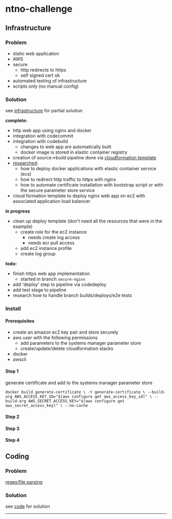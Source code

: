 # ntno-challenge

## Infrastructure
### Problem
* static web application
* AWS
* secure
  * http redirects to https
  * self signed cert ok
* automated testing of infrastructure
* scripts only (no manual config)

### Solution
see [infrastructure](https://github.com/ntno/ntno-challenge/tree/master/infrastructure) for partial solution

**complete:**
* http web app using nginx and docker
* integration with codecommit
* integration with codebuild 
  * changes to web app are automatically built
  * docker image is stored in elastic container registry 
* creation of source->build pipeline done via [cloudformation template](https://github.com/ntno/ntno-challenge/tree/master/infrastructure/pipeline.yml)
* [researched](https://github.com/ntno/ntno-challenge/tree/master/infrastructure/notes/reference.md):
  * how to deploy docker applications with elastic container service (ecs)
  * how to redirect http traffic to https with nginx
  * how to automate certificate installation with bootstrap script or with the secure parameter store service
* cloud formation template to deploy nginx web app on ec2 with associated application load balancer

**in progress**
* clean up deploy template (don't need all the resources that were in the example)
  * create role for the ec2 instance
    * needs create log access
    * needs ecr pull access
  * add ec2 instance profile
  * create log group 

**todo:**
* finish https web app implementation 
  * started in branch `secure-nginx`
* add 'deploy' step to pipeline via codedeploy
* add test stage to pipeline
* research how to handle branch builds/deploys/e2e tests


### Install
#### Prerequisites
* create an amazon ec2 key pair and store securely
* aws user with the following permissions 
  * add parameters to the systems manager parameter store
  * create/update/delete cloudformation stacks
* docker
* awscli

#### Step 1 
generate certificate and add to the systems manager parameter store

`docker build generate-certificate \
   -t generate-certificate \
   --build-arg AWS_ACCESS_KEY_ID="$(aws configure get aws_access_key_id)" \
   --build-arg AWS_SECRET_ACCESS_KEY="$(aws configure get aws_secret_access_key)" \
   --no-cache` 

#### Step 2
#### Step 3
#### Step 4




## Coding
### Problem
[regex/file parsing](https://www.hackerrank.com/challenges/validating-credit-card-number/problem)

### Solution
see [code](https://github.com/ntno/ntno-challenge/blob/master/code/validate.py) for solution


---
